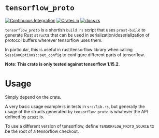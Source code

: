 # `tensorflow_proto`

[![Continuous Integration](https://github.com/cpcloud/tensorflow_proto/workflows/Continuous%20Integration/badge.svg)](https://github.com/cpcloud/tensorflow_proto/actions?query=branch%3Amaster+event%3Apush+workflow%3A%22Continuous+Integration%22)
[![Crates.io](https://img.shields.io/crates/v/tensorflow_proto)](https://crates.io/crates/tensorflow_proto)
[![docs.rs](https://docs.rs/tensorflow_proto/badge.svg)](https://docs.rs/crate/tensorflow_proto)

`tensorflow_proto` is a shortish `build.rs` script that uses `prost-build` to
generate Rust `struct`s that can be used in serialization/deserialization of protocol buffers
wherever tensorflow uses them.

In particular, this is useful in rust/tensorflow library when calling `SessionOptions::set_config`
to configure different parts of tensorflow.

**Note**: **This crate is only tested against tensorflow 1.15.2.**

# Usage

Simply depend on the crate.

A very basic usage example is in tests in `src/lib.rs`, but generally the usage
of the structs generated by `tensorflow_proto` is whatever the API defined by
[`prost`](https://docs.rs/prost) is.

To use a different version of tensorflow, define `TENSORFLOW_PROTO_SOURCE` to
be the root of a tensorflow checkout.
